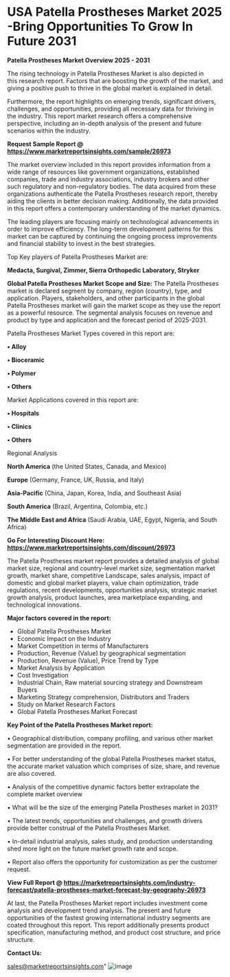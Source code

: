  # USA Patella Prostheses Market 2025 -Bring Opportunities To Grow In Future 2031

<Strong> Patella Prostheses Market Overview 2025 - 2031</strong>

The rising technology in Patella Prostheses Market is also depicted in this research report. Factors that are boosting the growth of the market, and giving a positive push to thrive in the global market is explained in detail.

Furthermore, the report highlights on emerging trends, significant drivers, challenges, and opportunities, providing all necessary data for thriving in the industry. This report market research offers a comprehensive perspective, including an in-depth analysis of the present and future scenarios within the industry.

<strong>Request Sample Report @ <a href=https://www.marketreportsinsights.com/sample/26973>https://www.marketreportsinsights.com/sample/26973</a></strong>

The market overview included in this report provides information from a wide range of resources like government organizations, established companies, trade and industry associations, industry brokers and other such regulatory and non-regulatory bodies. The data acquired from these organizations authenticate the Patella Prostheses research report, thereby aiding the clients in better decision making. Additionally, the data provided in this report offers a contemporary understanding of the market dynamics.

The leading players are focusing mainly on technological advancements in order to improve efficiency. The long-term development patterns for this market can be captured by continuing the ongoing process improvements and financial stability to invest in the best strategies.

Top Key players of Patella Prostheses Market are:

<strong>Medacta, Surgival, Zimmer, Sierra Orthopedic Laboratory, Stryker</strong>

<strong><b>Global Patella Prostheses Market Scope and Size:</b></strong>
The Patella Prostheses market is declared segment by company, region (country), type, and application. Players, stakeholders, and other participants in the global Patella Prostheses market will gain the market scope as they use the report as a powerful resource. The segmental analysis focuses on revenue and product by type and application and the forecast period of 2025-2031.

Patella Prostheses Market Types covered in this report are:

<strong>• Alloy

• Bioceramic

• Polymer

• Others</strong>

Market Applications covered in this report are:

<strong>• Hospitals

• Clinics

• Others</strong> 

Regional Analysis

<strong>North America</strong> (the United States, Canada, and Mexico)

<strong>Europe</strong> (Germany, France, UK, Russia, and Italy)

<strong>Asia-Pacific</strong> (China, Japan, Korea, India, and Southeast Asia)

<strong>South America</strong> (Brazil, Argentina, Colombia, etc.)

<strong>The Middle East and Africa</strong> (Saudi Arabia, UAE, Egypt, Nigeria, and South Africa)

<strong>Go For Interesting Discount Here: <a href=https://www.marketreportsinsights.com/discount/26973>https://www.marketreportsinsights.com/discount/26973</a></strong>

The Patella Prostheses market report provides a detailed analysis of global market size, regional and country-level market size, segmentation market growth, market share, competitive Landscape, sales analysis, impact of domestic and global market players, value chain optimization, trade regulations, recent developments, opportunities analysis, strategic market growth analysis, product launches, area marketplace expanding, and technological innovations.

<strong><b>Major factors covered in the report:</b></strong>
<ul>
  <li>Global Patella Prostheses Market </li>
  <li>Economic Impact on the Industry</li>
  <li>Market Competition in terms of Manufacturers</li>
  <li>Production, Revenue (Value) by geographical segmentation</li>
  <li>Production, Revenue (Value), Price Trend by Type</li>
  <li>Market Analysis by Application</li>
  <li>Cost Investigation</li>
  <li>Industrial Chain, Raw material sourcing strategy and Downstream Buyers</li>
  <li>Marketing Strategy comprehension, Distributors and Traders</li>
  <li>Study on Market Research Factors</li>
  <li>Global Patella Prostheses Market Forecast</li>
</ul>

<strong><b>Key Point of the Patella Prostheses Market report:</b></strong>

• Geographical distribution, company profiling, and various other market segmentation are provided in the report.

• For better understanding of the global Patella Prostheses market status, the accurate market valuation which comprises of size, share, and revenue are also covered.

• Analysis of the competitive dynamic factors better extrapolate the complete market overview

• What will be the size of the emerging Patella Prostheses market in 2031?

• The latest trends, opportunities and challenges, and growth drivers provide better construal of the Patella Prostheses Market.

• In-detail industrial analysis, sales study, and production understanding shed more light on the future market growth rate and scope.

• Report also offers the opportunity for customization as per the customer request.

<strong><b>View Full Report @ <a href=https://marketreportsinsights.com/industry-forecast/patella-prostheses-market-forecast-by-geography-26973>https://marketreportsinsights.com/industry-forecast/patella-prostheses-market-forecast-by-geography-26973</a></b></strong>


At last, the Patella Prostheses Market report includes investment come analysis and development trend analysis. The present and future opportunities of the fastest growing international industry segments are coated throughout this report. This report additionally presents product specification, manufacturing method, and product cost structure, and price structure.

<strong>Contact Us:</strong>

sales@marketreportsinsights.com"
![image](https://github.com/user-attachments/assets/f9e3211a-b100-4777-a3ce-b583f0bcd510)
